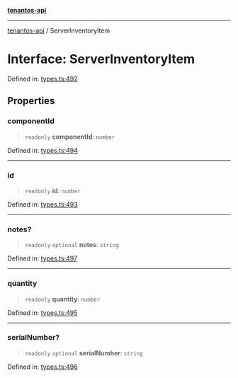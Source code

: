 [**tenantos-api**](../README.md)

***

[tenantos-api](../globals.md) / ServerInventoryItem

# Interface: ServerInventoryItem

Defined in: [types.ts:492](https://github.com/shadmanZero/tenantos-api/blob/5456fdea44f46a63455944d4982f5327cbeb3156/src/types.ts#L492)

## Properties

### componentId

> `readonly` **componentId**: `number`

Defined in: [types.ts:494](https://github.com/shadmanZero/tenantos-api/blob/5456fdea44f46a63455944d4982f5327cbeb3156/src/types.ts#L494)

***

### id

> `readonly` **id**: `number`

Defined in: [types.ts:493](https://github.com/shadmanZero/tenantos-api/blob/5456fdea44f46a63455944d4982f5327cbeb3156/src/types.ts#L493)

***

### notes?

> `readonly` `optional` **notes**: `string`

Defined in: [types.ts:497](https://github.com/shadmanZero/tenantos-api/blob/5456fdea44f46a63455944d4982f5327cbeb3156/src/types.ts#L497)

***

### quantity

> `readonly` **quantity**: `number`

Defined in: [types.ts:495](https://github.com/shadmanZero/tenantos-api/blob/5456fdea44f46a63455944d4982f5327cbeb3156/src/types.ts#L495)

***

### serialNumber?

> `readonly` `optional` **serialNumber**: `string`

Defined in: [types.ts:496](https://github.com/shadmanZero/tenantos-api/blob/5456fdea44f46a63455944d4982f5327cbeb3156/src/types.ts#L496)
